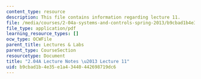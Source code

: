 ```yaml
---
content_type: resource
description: This file contains information regarding lecture 11.
file: /media/courses/2-04a-systems-and-controls-spring-2013/b9cbad1b4e35e1a43440442698719dc6_MIT2_04AS13_Lecture11.pdf
file_type: application/pdf
learning_resource_types: []
ocw_type: OCWFile
parent_title: Lectures & Labs
parent_type: CourseSection
resourcetype: Document
title: "2.04A Lecture Notes \u2013 Lecture 11"
uid: b9cbad1b-4e35-e1a4-3440-442698719dc6
---
```

